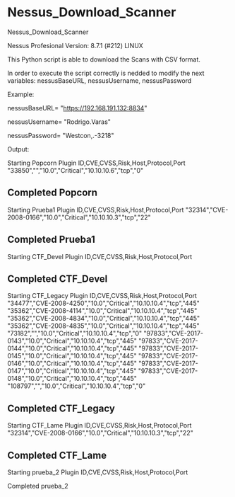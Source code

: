 # Nessus_Download_Scanner
Nessus_Download_Scanner

Nessus Profesional Version: 8.7.1 (#212) LINUX

This Python script is able to download the Scans with CSV format.

In order to execute the script correctly is nedded to modify the next variables: nessusBaseURL, nessusUsername, nessusPassword

Example:

nessusBaseURL= "https://192.168.191.132:8834" 

nessusUsername= "Rodrigo.Varas"

nessusPassword= "Westcon,.-3218"


Output:

Starting  Popcorn
Plugin ID,CVE,CVSS,Risk,Host,Protocol,Port
"33850","","10.0","Critical","10.10.10.6","tcp","0"

Completed Popcorn
-----------------------------------------------
Starting  Prueba1
Plugin ID,CVE,CVSS,Risk,Host,Protocol,Port
"32314","CVE-2008-0166","10.0","Critical","10.10.10.3","tcp","22"

Completed Prueba1
-----------------------------------------------
Starting  CTF_Devel
Plugin ID,CVE,CVSS,Risk,Host,Protocol,Port

Completed CTF_Devel
-----------------------------------------------
Starting  CTF_Legacy
Plugin ID,CVE,CVSS,Risk,Host,Protocol,Port
"34477","CVE-2008-4250","10.0","Critical","10.10.10.4","tcp","445"
"35362","CVE-2008-4114","10.0","Critical","10.10.10.4","tcp","445"
"35362","CVE-2008-4834","10.0","Critical","10.10.10.4","tcp","445"
"35362","CVE-2008-4835","10.0","Critical","10.10.10.4","tcp","445"
"73182","","10.0","Critical","10.10.10.4","tcp","0"
"97833","CVE-2017-0143","10.0","Critical","10.10.10.4","tcp","445"
"97833","CVE-2017-0144","10.0","Critical","10.10.10.4","tcp","445"
"97833","CVE-2017-0145","10.0","Critical","10.10.10.4","tcp","445"
"97833","CVE-2017-0146","10.0","Critical","10.10.10.4","tcp","445"
"97833","CVE-2017-0147","10.0","Critical","10.10.10.4","tcp","445"
"97833","CVE-2017-0148","10.0","Critical","10.10.10.4","tcp","445"
"108797","","10.0","Critical","10.10.10.4","tcp","0"

Completed CTF_Legacy
-----------------------------------------------
Starting  CTF_Lame
Plugin ID,CVE,CVSS,Risk,Host,Protocol,Port
"32314","CVE-2008-0166","10.0","Critical","10.10.10.3","tcp","22"

Completed CTF_Lame
-----------------------------------------------
Starting  prueba_2
Plugin ID,CVE,CVSS,Risk,Host,Protocol,Port

Completed prueba_2
